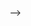 <!-- # The Privacy Pros 
## Privacy is Important ⚡ <img src="https://media.giphy.com/media/12oufCB0MyZ1Go/giphy.gif" width="50">
<p><em>I'm a Full-Stack Engineer at <a href="https://iapp.org/">IAPP</a>
</em></p>
⚡ Fun fact: ...
<!--
<p align="center">
  <img src="https://media.giphy.com/media/WKdWA04KRn58A/giphy.gif">
</p>

 -->
<!-- 
**nickcapp/nickcapp** is a ✨ _special_ ✨ repository because its `README.md` (this file) appears on your GitHub profile.

Here are some ideas to get you started:

- 🔭 I’m currently working on ...
- 🌱 I’m currently learning ...
- 👯 I’m looking to collaborate on ...
- 🤔 I’m looking for help with ...
- 💬 Ask me about ...
- 📫 How to reach me: ...
- 😄 Pronouns: ...
- ⚡ Fun fact: ...
-->
 -->
